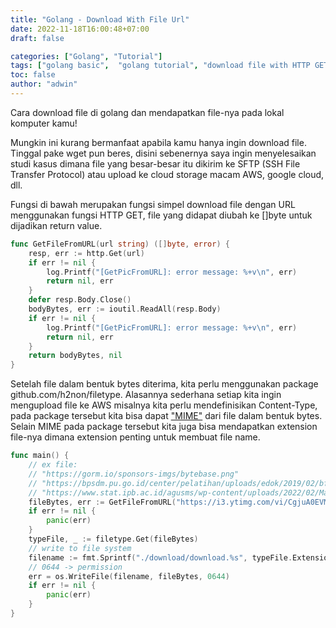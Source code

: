 ```yaml
---
title: "Golang - Download With File Url"
date: 2022-11-18T16:00:48+07:00
draft: false

categories: ["Golang", "Tutorial"]
tags: ["golang basic",  "golang tutorial", "download file with HTTP GET URL", "unduh file dari HTTP GET URL"]
toc: false
author: "adwin"
---
```

Cara download file di golang dan mendapatkan file-nya pada lokal komputer kamu! 

Mungkin ini kurang bermanfaat apabila kamu hanya ingin download file. Tinggal pake wget pun beres, disini sebenernya saya ingin menyelesaikan studi kasus dimana file yang besar-besar itu dikirim ke SFTP (SSH File Transfer Protocol) atau upload ke cloud storage macam AWS, google cloud, dll.

Fungsi di bawah merupakan fungsi simpel download file dengan URL menggunakan fungsi HTTP GET, file yang didapat diubah ke []byte untuk dijadikan return value. 
```go
func GetFileFromURL(url string) ([]byte, error) {
    resp, err := http.Get(url)
    if err != nil {
        log.Printf("[GetPicFromURL]: error message: %+v\n", err)
        return nil, err
    }
    defer resp.Body.Close()
    bodyBytes, err := ioutil.ReadAll(resp.Body)
    if err != nil {
        log.Printf("[GetPicFromURL]: error message: %+v\n", err)
        return nil, err
    }
    return bodyBytes, nil
}
```
Setelah file dalam bentuk bytes diterima, kita perlu menggunakan package github.com/h2non/filetype. Alasannya sederhana setiap kita ingin mengupload file ke AWS misalnya kita perlu mendefinisikan Content-Type, pada package tersebut kita bisa dapat ["MIME"](https://id.wikipedia.org/wiki/Ekstensi_surat_internet_multiguna) dari file dalam bentuk bytes. Selain MIME pada package tersebut kita juga bisa mendapatkan extension file-nya dimana extension penting untuk membuat file name.

```go
func main() {
	// ex file:
    // "https://gorm.io/sponsors-imgs/bytebase.png"
	// "https://bpsdm.pu.go.id/center/pelatihan/uploads/edok/2019/02/bf105_MDL_Sistem_Informasi_dan_Data_SDA.docx"
	// "https://www.stat.ipb.ac.id/agusms/wp-content/uploads/2022/02/Mater-4-Visualisasi-Data-1.pdf"
	fileBytes, err := GetFileFromURL("https://i3.ytimg.com/vi/CgjuA0EVMJo/maxresdefault.jpg")
	if err != nil {
		panic(err)
	}
	typeFile, _ := filetype.Get(fileBytes)
	// write to file system
    filename := fmt.Sprintf("./download/download.%s", typeFile.Extension)
    // 0644 -> permission
	err = os.WriteFile(filename, fileBytes, 0644)
	if err != nil {
		panic(err)
	}
}
```